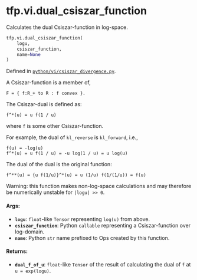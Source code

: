 <div itemscope itemtype="http://developers.google.com/ReferenceObject">
<meta itemprop="name" content="tfp.vi.dual_csiszar_function" />
<meta itemprop="path" content="Stable" />
</div>

# tfp.vi.dual_csiszar_function

Calculates the dual Csiszar-function in log-space.

``` python
tfp.vi.dual_csiszar_function(
    logu,
    csiszar_function,
    name=None
)
```



Defined in [`python/vi/csiszar_divergence.py`](https://github.com/tensorflow/probability/tree/master/tensorflow_probability/python/vi/csiszar_divergence.py).

<!-- Placeholder for "Used in" -->

A Csiszar-function is a member of,

```none
F = { f:R_+ to R : f convex }.
```

The Csiszar-dual is defined as:

```none
f^*(u) = u f(1 / u)
```

where `f` is some other Csiszar-function.

For example, the dual of `kl_reverse` is `kl_forward`, i.e.,

```none
f(u) = -log(u)
f^*(u) = u f(1 / u) = -u log(1 / u) = u log(u)
```

The dual of the dual is the original function:

```none
f^**(u) = {u f(1/u)}^*(u) = u (1/u) f(1/(1/u)) = f(u)
```

Warning: this function makes non-log-space calculations and may therefore be
numerically unstable for `|logu| >> 0`.

#### Args:


* <b>`logu`</b>: `float`-like `Tensor` representing `log(u)` from above.
* <b>`csiszar_function`</b>: Python `callable` representing a Csiszar-function over
  log-domain.
* <b>`name`</b>: Python `str` name prefixed to Ops created by this function.


#### Returns:


* <b>`dual_f_of_u`</b>: `float`-like `Tensor` of the result of calculating the dual of
  `f` at `u = exp(logu)`.